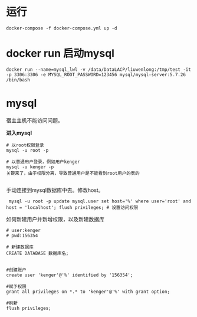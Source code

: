 

# 运行
```
docker-compose -f docker-compose.yml up -d
```





# docker run 启动mysql

```
docker run --name=mysql_lwl -v /data/DataLACP/liuwenlong:/tmp/test -it -p 3306:3306 -e MYSQL_ROOT_PASSWORD=123456 mysql/mysql-server:5.7.26 /bin/bash
```





# mysql

宿主主机不能访问问题。

**进入mysql**

```
# 以root权限登录
mysql -u root -p 

# 以普通用户登录，例如用户kenger
mysql -u kenger -p
关键来了，由于权限分离，导致普通用户是不能看到root用户的表的


```



手动连接到mysql数据库中去。修改host。

```
 mysql -u root -p update mysql.user set host='%' where user='root' and host = 'localhost'; flush privileges; # 设置访问权限
```



如何新建用户并新增权限，以及新建数据库

```
# user:kenger
# pwd:156354

# 新建数据库
CREATE DATABASE 数据库名;


#创建账户
create user 'kenger'@'%' identified by '156354';

#赋予权限
grant all privileges on *.* to 'kenger'@'%' with grant option;

#刷新
flush privileges;
```

